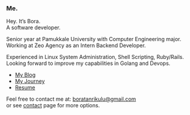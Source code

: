 ### Me.

Hey. It’s Bora.  
A software developer.  

Senior year at Pamukkale University with Computer Engineering major.
Working at Zeo Agency as an Intern Backend Developer.

Experienced in Linux System Administration, Shell Scripting, Ruby/Rails.  
Looking forward to improve my capabilities in Golang and Devops.

- [My Blog](https://boratanrikulu.dev/blog)
- [My Journey](https://boratanrikulu.dev/journey)
- [Resume](https://boratanrikulu.dev/resume.pdf)

Feel free to contact me at: [boratanrikulu@gmail.com](mailto:boratanrikulu@gmail.com)  
or see [contact](https://boratanrikulu.dev/contact) page for more options.
